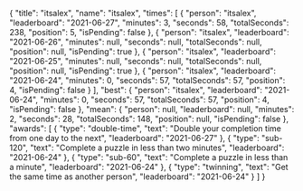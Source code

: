 {
  "title": "itsalex",
  "name": "itsalex",
  "times": [
    {
      "person": "itsalex",
      "leaderboard": "2021-06-27",
      "minutes": 3,
      "seconds": 58,
      "totalSeconds": 238,
      "position": 5,
      "isPending": false
    },
    {
      "person": "itsalex",
      "leaderboard": "2021-06-26",
      "minutes": null,
      "seconds": null,
      "totalSeconds": null,
      "position": null,
      "isPending": true
    },
    {
      "person": "itsalex",
      "leaderboard": "2021-06-25",
      "minutes": null,
      "seconds": null,
      "totalSeconds": null,
      "position": null,
      "isPending": true
    },
    {
      "person": "itsalex",
      "leaderboard": "2021-06-24",
      "minutes": 0,
      "seconds": 57,
      "totalSeconds": 57,
      "position": 4,
      "isPending": false
    }
  ],
  "best": {
    "person": "itsalex",
    "leaderboard": "2021-06-24",
    "minutes": 0,
    "seconds": 57,
    "totalSeconds": 57,
    "position": 4,
    "isPending": false
  },
  "mean": {
    "person": null,
    "leaderboard": null,
    "minutes": 2,
    "seconds": 28,
    "totalSeconds": 148,
    "position": null,
    "isPending": false
  },
  "awards": [
    {
      "type": "double-time",
      "text": "Double your completion time from one day to the next",
      "leaderboard": "2021-06-27"
    },
    {
      "type": "sub-120",
      "text": "Complete a puzzle in less than two minutes",
      "leaderboard": "2021-06-24"
    },
    {
      "type": "sub-60",
      "text": "Complete a puzzle in less than a minute",
      "leaderboard": "2021-06-24"
    },
    {
      "type": "twinning",
      "text": "Get the same time as another person",
      "leaderboard": "2021-06-24"
    }
  ]
}